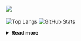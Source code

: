 ![](https://komarev.com/ghpvc/?username=chck&color=blueviolet)

<p align="left"> 
  <img alt="Top Langs" align="center" height="150" src="https://github-readme-stats-nine-umber-51.vercel.app/api/top-langs/?username=chck&layout=compact&count_private=true&show_icons=true&show_icons=true&theme=buefy" />
  <img alt="GitHub Stats" align="center" height="150" src="https://github-readme-stats-nine-umber-51.vercel.app/api?username=chck&count_private=true&show_icons=true&show_icons=true&theme=buefy" />
</p>

<details>
  <summary><b>Read more</b></summary>
  <br>

  <!--START_SECTION:waka-->
**🐱 My GitHub Data** 

> 📦 74.8 kB Used in GitHub's Storage 
 > 
> 🏆 813 Contributions in the Year 2023
 > 
> 💼 Opted to Hire
 > 
> 📜 134 Public Repositories 
 > 
> 🔑 19 Private Repositories 
 > 
**I'm a Night 🦉** 

```text
🌞 Morning                1300 commits        ████░░░░░░░░░░░░░░░░░░░░░   15.90 % 
🌆 Daytime                2105 commits        ██████░░░░░░░░░░░░░░░░░░░   25.75 % 
🌃 Evening                2236 commits        ███████░░░░░░░░░░░░░░░░░░   27.35 % 
🌙 Night                  2534 commits        ████████░░░░░░░░░░░░░░░░░   31.00 % 
```
📅 **I'm Most Productive on Monday** 

```text
Monday                   1802 commits        ██████░░░░░░░░░░░░░░░░░░░   22.04 % 
Tuesday                  1682 commits        █████░░░░░░░░░░░░░░░░░░░░   20.57 % 
Wednesday                1181 commits        ████░░░░░░░░░░░░░░░░░░░░░   14.45 % 
Thursday                 1493 commits        █████░░░░░░░░░░░░░░░░░░░░   18.26 % 
Friday                   818 commits         ███░░░░░░░░░░░░░░░░░░░░░░   10.01 % 
Saturday                 410 commits         █░░░░░░░░░░░░░░░░░░░░░░░░   05.02 % 
Sunday                   789 commits         ██░░░░░░░░░░░░░░░░░░░░░░░   09.65 % 
```


📊 **This Week I Spent My Time On** 

```text
💬 Programming Languages: 
Other                    32 hrs              ████████████████████████░   95.69 % 
Terraform                42 mins             █░░░░░░░░░░░░░░░░░░░░░░░░   02.12 % 
Markdown                 13 mins             ░░░░░░░░░░░░░░░░░░░░░░░░░   00.69 % 
TOML                     10 mins             ░░░░░░░░░░░░░░░░░░░░░░░░░   00.53 % 
PHP                      9 mins              ░░░░░░░░░░░░░░░░░░░░░░░░░   00.47 % 

🔥 Editors: 
Chrome                   32 hrs              ████████████████████████░   95.69 % 
VS Code                  44 mins             █░░░░░░░░░░░░░░░░░░░░░░░░   02.22 % 
Neovim                   34 mins             ░░░░░░░░░░░░░░░░░░░░░░░░░   01.73 % 
Obsidian                 7 mins              ░░░░░░░░░░░░░░░░░░░░░░░░░   00.36 % 
```

**I Mostly Code in Python** 

```text
Python                   41 repos            ████████░░░░░░░░░░░░░░░░░   32.54 % 
Jupyter Notebook         21 repos            ████░░░░░░░░░░░░░░░░░░░░░   16.67 % 
Rust                     7 repos             █░░░░░░░░░░░░░░░░░░░░░░░░   05.56 % 
Shell                    3 repos             █░░░░░░░░░░░░░░░░░░░░░░░░   02.38 % 
Astro                    1 repo              ░░░░░░░░░░░░░░░░░░░░░░░░░   00.79 % 
```



**Timeline**

![Lines of Code chart](https://raw.githubusercontent.com/chck/chck/main/assets/bar_graph.png)


 Last Updated on 2023-10-26 01:20 UTC
<!--END_SECTION:waka-->
</details>

